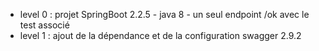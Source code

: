 
* level 0 : projet SpringBoot 2.2.5 - java 8 - un seul endpoint /ok   avec le test associé
* level 1 : ajout de la dépendance et de la configuration swagger 2.9.2
